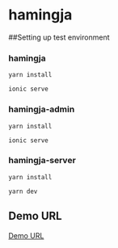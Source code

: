 # hamingja


##Setting up test environment


### hamingja
```
yarn install
```
```
ionic serve
```
### hamingja-admin
```
yarn install
```
```
ionic serve
```
### hamingja-server
```
yarn install
```
```
yarn dev
```

## Demo URL
[Demo URL](https://slpvh.github.io/hamingja/ "")